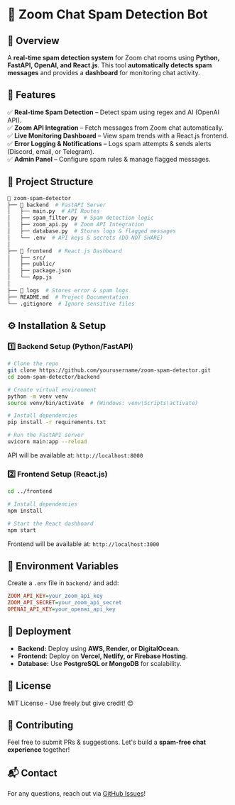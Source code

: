 # 🚀 Zoom Chat Spam Detection Bot

## 📌 Overview
A **real-time spam detection system** for Zoom chat rooms using **Python, FastAPI, OpenAI, and React.js**. This tool **automatically detects spam messages** and provides a **dashboard** for monitoring chat activity.

## 🔧 Features
✅ **Real-time Spam Detection** – Detect spam using regex and AI (OpenAI API).  
✅ **Zoom API Integration** – Fetch messages from Zoom chat automatically.  
✅ **Live Monitoring Dashboard** – View spam trends with a React.js frontend.  
✅ **Error Logging & Notifications** – Logs spam attempts & sends alerts (Discord, email, or Telegram).  
✅ **Admin Panel** – Configure spam rules & manage flagged messages.  

## 📁 Project Structure
```bash
📂 zoom-spam-detector
├── 📂 backend  # FastAPI Server
│   ├── main.py  # API Routes
│   ├── spam_filter.py  # Spam detection logic
│   ├── zoom_api.py  # Zoom API Integration
│   ├── database.py  # Stores logs & flagged messages
│   └── .env  # API keys & secrets (DO NOT SHARE)
│
├── 📂 frontend  # React.js Dashboard
│   ├── src/
│   ├── public/
│   ├── package.json
│   └── App.js
│
├── 📂 logs  # Stores error & spam logs
├── README.md  # Project Documentation
└── .gitignore  # Ignore sensitive files
```

## ⚙️ Installation & Setup
### **1️⃣ Backend Setup (Python/FastAPI)**
```sh
# Clone the repo
git clone https://github.com/yourusername/zoom-spam-detector.git
cd zoom-spam-detector/backend

# Create virtual environment
python -m venv venv
source venv/bin/activate  # (Windows: venv\Scripts\activate)

# Install dependencies
pip install -r requirements.txt

# Run the FastAPI server
uvicorn main:app --reload
```
API will be available at: `http://localhost:8000`

### **2️⃣ Frontend Setup (React.js)**
```sh
cd ../frontend

# Install dependencies
npm install

# Start the React dashboard
npm start
```
Frontend will be available at: `http://localhost:3000`

## 🔑 Environment Variables
Create a `.env` file in `backend/` and add:
```ini
ZOOM_API_KEY=your_zoom_api_key
ZOOM_API_SECRET=your_zoom_api_secret
OPENAI_API_KEY=your_openai_api_key
```

## 🚀 Deployment
- **Backend:** Deploy using **AWS, Render, or DigitalOcean**.
- **Frontend:** Deploy on **Vercel, Netlify, or Firebase Hosting**.
- **Database:** Use **PostgreSQL or MongoDB** for scalability.

## 📜 License
MIT License - Use freely but give credit! 😊

## 🌟 Contributing
Feel free to submit PRs & suggestions. Let's build a **spam-free chat experience** together!

## 📬 Contact
For any questions, reach out via [GitHub Issues](https://github.com/yourusername/zoom-spam-detector/issues)!
